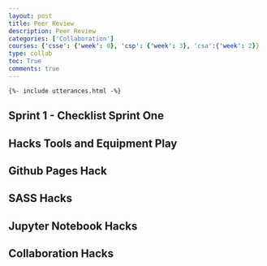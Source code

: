 ```yaml
---
layout: post
title: Peer Review 
description: Peer Review
categories: ['Collaboration']
courses: {'csse': {'week': 0}, 'csp': {'week': 3}, 'csa':{'week': 2}}
type: collab
toc: True
comments: true
---
```

    {%- include utterances.html -%}

## Sprint 1 - Checklist Sprint One

## Hacks Tools and Equipment Play

## Github Pages Hack

## SASS Hacks

## Jupyter Notebook Hacks

## Collaboration Hacks


<script src="https://utteranc.es/client.js"
        repo="trevorhuang1/csa_blog"
        issue-term="pathname"
        theme="github-light"
        crossorigin="anonymous"
        async>
</script>